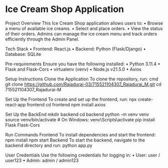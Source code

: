 # Ice Cream Shop Application
  Project Overview
      This Ice Cream Shop application allows users to:
          •	Browse a menu of available ice creams.
          •	Select and place orders.
          •	View the status of their orders.
     Admins can manage the ice cream menu and track orders efficiently through the Admin Panel.
     
  Tech Stack
          •	Frontend: React.js
          •	Backend: Python (Flask/Django)
          •	Database: SQLite
          
  Pre-requirements
        Ensure you have the following installed:
        •	Python 3.11.4
        •	Flask and Flask-Cors
        •	virtualenv (venv)
        •	Node.js v21.5.0
        •	Axios
        
  Setup Instructions
      Clone the Application
      To clone the repository, run:
          cmd
            git clone https://github.com/Rajadurai-03/715521104307_Rajadurai_M.git
            cd 715521104307_Rajadurai-M
            
  Set Up the Frontend
        To create and set up the frontend, run:
          npx create-react-app frontend
          cd frontend
          npm install axios
          
  Set Up the BackEnd
        mkdir backend
        cd backend
        python -m venv venv
        source venv/bin/activate  # On Windows: venv\Scripts\activate
        pip install Flask Flask-Cors

  Run Commands
      Frontend
          To install dependencies and start the frontend:
                npm install
                npm start
      Backend
          To start the backend, navigate to the backend directory and run:
                python app.py

        
  User Credentials
    Use the following credentials for logging in:
        •	User: user / user123
        •	Admin: admin / admin123

